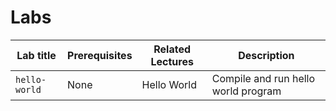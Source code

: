 # Labs

<!-- In this index of labs, add a short description what that lab contains so it is not necessary to open it to understand its content -->

| Lab title | Prerequisites | Related Lectures |  Description |
| --- | --- | --- | --- |
| `hello-world` | None |  Hello World | Compile and run hello world program |